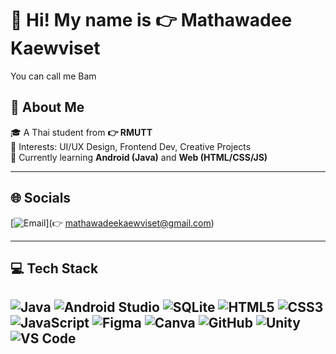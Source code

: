 <!-- ชื่อหัวใหญ่ -->
# 👋 Hi! My name is 👉 Mathawadee Kaewviset
You can call me Bam

## 💫 About Me
🎓 A Thai student from **👉 RMUTT**  
💼 Interests: UI/UX Design, Frontend Dev, Creative Projects  
🌱 Currently learning **Android (Java)** and **Web (HTML/CSS/JS)**  

---

## 🌐 Socials
[![Email](https://img.shields.io/badge/Email-D14836?logo=gmail&logoColor=white)](👉 mathawadeekaewviset@gmail.com)

---

## 💻 Tech Stack
<!-- เพิ่ม/ลบ badge ได้ตามต้องการ -->
![Java](https://img.shields.io/badge/Java-ED8B00?logo=openjdk&logoColor=white&style=for-the-badge)
![Android Studio](https://img.shields.io/badge/Android_Studio-3DDC84?logo=android-studio&logoColor=white&style=for-the-badge)
![SQLite](https://img.shields.io/badge/SQLite-003B57?logo=sqlite&logoColor=white&style=for-the-badge)
![HTML5](https://img.shields.io/badge/HTML5-E34F26?logo=html5&logoColor=white&style=for-the-badge)
![CSS3](https://img.shields.io/badge/CSS3-1572B6?logo=css3&logoColor=white&style=for-the-badge)
![JavaScript](https://img.shields.io/badge/JavaScript-F7DF1E?logo=javascript&logoColor=black&style=for-the-badge)
![Figma](https://img.shields.io/badge/Figma-F24E1E?logo=figma&logoColor=white&style=for-the-badge)
![Canva](https://img.shields.io/badge/Canva-00C4CC?logo=canva&logoColor=white&style=for-the-badge)
![GitHub](https://img.shields.io/badge/GitHub-181717?logo=github&logoColor=white&style=for-the-badge)
![Unity](https://img.shields.io/badge/Unity-000000?logo=unity&logoColor=white&style=for-the-badge)
![VS Code](https://img.shields.io/badge/VS%20Code-0078D4?logo=visual-studio-code&logoColor=white&style=for-the-badge)
---
